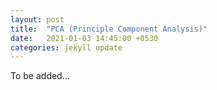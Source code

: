 ```yaml
---
layout: post
title:  "PCA (Principle Component Analysis)"
date:   2021-01-03 14:45:00 +0530
categories: jekyll update
---
```

To be added...